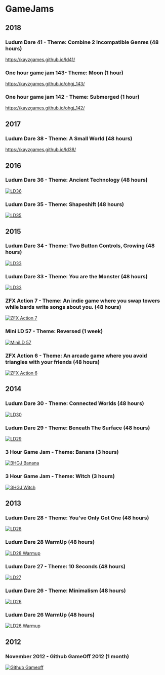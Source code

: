 # GameJams

## 2018

### Ludum Dare 41 - Theme: Combine 2 Incompatible Genres (48 hours)

https://kayzgames.github.io/ld41/

### One hour game jam 143- Theme: Moon (1 hour)

https://kayzgames.github.io/ohgj_143/

### One hour game jam 142 - Theme: Submerged (1 hour)

https://kayzgames.github.io/ohgj_142/

## 2017

### Ludum Dare 38 - Theme: A Small World (48 hours)

https://kayzgames.github.io/ld38/

## 2016

### Ludum Dare 36 - Theme: Ancient Technology (48 hours)
[![LD36](img/ld36.jpg)](https://kayzgames.github.io/ld36/)

### Ludum Dare 35 - Theme: Shapeshift (48 hours)
[![LD35](img/ld35.jpg)](https://isowosi.github.io/shapeocalypse/)

## 2015

### Ludum Dare 34 - Theme: Two Button Controls, Growing (48 hours)
[![LD33](img/ld34.jpg)](https://kayzgames.itch.io/damacreat)

### Ludum Dare 33 - Theme: You are the Monster (48 hours)
[![LD33](img/ld33.jpg)](http://kayzgames.github.io/ld33/)

### ZFX Action 7 - Theme: An indie game where you swap towers while bards write songs about you. (48 hours)
[![ZFX Action 7](img/zfxaction7.jpg)](http://kayzgames.github.io/zfx_action_7/)

### Mini LD 57 - Theme: Reversed (1 week)
[![MiniLD 57](img/minild57.jpg)](http://kayzgames.github.io/minild57/)

### ZFX Action 6 - Theme: An arcade game where you avoid triangles with your friends (48 hours)
[![ZFX Action 6](img/zfxaction6.jpg)](http://kayzgames.github.io/zfx_action_6/) 

## 2014

### Ludum Dare 30 - Theme: Connected Worlds (48 hours)
[![LD30](img/ld30.jpg)](http://denniskaselow.github.io/ld30/pc/)

### Ludum Dare 29 - Theme: Beneath The Surface (48 hours)
[![LD29](img/ld29.jpg)](http://denniskaselow.github.io/ld29_beneath_the_surface/pc/)

### 3 Hour Game Jam - Theme: Banana (3 hours)
[![3HGJ Banana](img/3hgjbanana.jpg)](https://denniskaselow.github.io/3hgj_banana/3hgj_banana.html)

### 3 Hour Game Jam - Theme: Witch (3 hours)
[![3HGJ Witch](img/3hgjwitch.jpg)](https://denniskaselow.github.io/3hgj_witch/3hgj_witch.html)

## 2013

### Ludum Dare 28 - Theme: You've Only Got One (48 hours)
[![LD28](img/ld28.jpg)](http://kayzgames.github.io/ld28/)

### Ludum Dare 28 WarmUp (48 hours)
[![LD28 Warmup](img/ld28warmup.jpg)](http://kayzgames.github.io/ld28_warmup/ld28_warmup.html)

### Ludum Dare 27 - Theme: 10 Seconds (48 hours)
[![LD27](img/ld27.jpg)](http://kayzgames.github.io/ld27/ld27.html)

### Ludum Dare 26 - Theme: Minimalism (48 hours)
[![LD26](img/ld26.jpg)](http://kayzgames.github.io/ld26_minimalism/ld26_minimalism.html)

### Ludum Dare 26 WarmUp (48 hours)
[![LD26 Warmup](img/ld26warmup.jpg)](http://kayzgames.github.io/ld26_warmup/ld26_warmup.html)

## 2012


### November 2012 - Github GameOff 2012 (1 month)
[![Github Gameoff](img/gameoff2012.jpg)](http://denniskaselow.github.io/game-off-2012/spaceoff.html)
